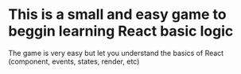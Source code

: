 # This is a small and easy game to beggin learning React basic logic

The game is very easy but let you understand the basics of React (component, events, states, render, etc)